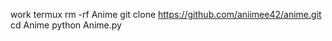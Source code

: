 work termux
rm -rf Anime 
git clone https://github.com/aniimee42/anime.git 
cd Anime 
python Anime.py
